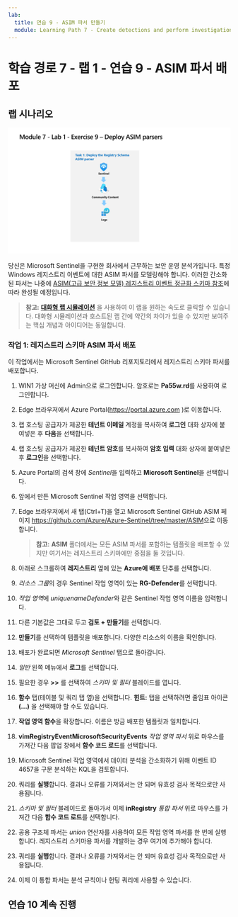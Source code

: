 ```yaml
---
lab:
  title: 연습 9 - ASIM 파서 만들기
  module: Learning Path 7 - Create detections and perform investigations using Microsoft Sentinel
---
```


# 학습 경로 7 - 랩 1 - 연습 9 - ASIM 파서 배포

## 랩 시나리오

![랩 개요입니다.](../Media/SC-200-Lab_Diagrams_Mod7_L1_Ex9.png)

당신은 Microsoft Sentinel을 구현한 회사에서 근무하는 보안 운영 분석가입니다. 특정 Windows 레지스트리 이벤트에 대한 ASIM 파서를 모델링해야 합니다. 이러한 간소화된 파서는 나중에 [ASIM(고급 보안 정보 모델) 레지스트리 이벤트 정규화 스키마 참조](https://docs.microsoft.com/en-us/azure/sentinel/registry-event-normalization-schema)에 따라 완성될 예정입니다.

>**참고:** **[대화형 랩 시뮬레이션](https://mslabs.cloudguides.com/guides/SC-200%20Lab%20Simulation%20-%20Create%20Advanced%20Security%20Information%20Model%20Parsers)** 을 사용하여 이 랩을 원하는 속도로 클릭할 수 있습니다. 대화형 시뮬레이션과 호스트된 랩 간에 약간의 차이가 있을 수 있지만 보여주는 핵심 개념과 아이디어는 동일합니다. 

### 작업 1: 레지스트리 스키마 ASIM 파서 배포

이 작업에서는 Microsoft Sentinel GitHub 리포지토리에서 레지스트리 스키마 파서를 배포합니다.

1. WIN1 가상 머신에 Admin으로 로그인합니다. 암호로는 **Pa55w.rd**를 사용하여 로그인합니다.  

1. Edge 브라우저에서 Azure Portal(https://portal.azure.com )로 이동합니다.

1. 랩 호스팅 공급자가 제공한 **테넌트 이메일** 계정을 복사하여 **로그인** 대화 상자에 붙여넣은 후 **다음**을 선택합니다.

1. 랩 호스팅 공급자가 제공한 **테넌트 암호**를 복사하여 **암호 입력** 대화 상자에 붙여넣은 후 **로그인**을 선택합니다.

1. Azure Portal의 검색 창에 *Sentinel*을 입력하고 **Microsoft Sentinel**을 선택합니다.

1. 앞에서 만든 Microsoft Sentinel 작업 영역을 선택합니다.

1. Edge 브라우저에서 새 탭(Ctrl+T)을 열고 Microsoft Sentinel GitHub ASIM 페이지 <https://github.com/Azure/Azure-Sentinel/tree/master/ASIM>으로 이동합니다.

    <!--- 1. On the right pane, select the **Onboard community content** link. This will open a new tab in the Edge Browser for Microsoft Sentinel GitHub content. **Hint:** You might need to scroll right to see the link. Alternatively, follow this link instead: [Microsoft Sentinel on GitHub](https://github.com/Azure/Azure-Sentinel). --->

    >**참고:** **ASIM** 폴더에서는 모든 ASIM 파서를 포함하는 템플릿을 배포할 수 있지만 여기서는 레지스트리 스키마에만 중점을 둘 것입니다.

1. 아래로 스크롤하여 **레지스트리** 옆에 있는 **Azure에 배포** 단추를 선택합니다.

1. *리소스 그룹*의 경우 Sentinel 작업 영역이 있는 **RG-Defender**를 선택합니다.

1. *작업 영역*에 *uniquenameDefender*와 같은 Sentinel 작업 영역 이름을 입력합니다.

1. 다른 기본값은 그대로 두고 **검토 + 만들기**를 선택합니다.

1. **만들기**를 선택하여 템플릿을 배포합니다. 다양한 리소스의 이름을 확인합니다.

1. 배포가 완료되면 *Microsoft Sentinel* 탭으로 돌아갑니다.

1. *일반* 왼쪽 메뉴에서 **로그**를 선택합니다.

1. 필요한 경우 **>>** 를 선택하여 *스키마 및 필터* 블레이드를 엽니다.

1. **함수** 탭(테이블 및 쿼리 탭 옆)을 선택합니다. **힌트:** 탭을 선택하려면 줄임표 아이콘 **(...)** 을 선택해야 할 수도 있습니다.

1. **작업 영역 함수**을 확장합니다. 이름은 방금 배포한 템플릿과 일치합니다.

1. **vimRegistryEventMicrosoftSecurityEvents** *작업 영역 파서* 위로 마우스를 가져간 다음 팝업 창에서 **함수 코드 로드**를 선택합니다.

1. Microsoft Sentinel 작업 영역에서 데이터 분석을 간소화하기 위해 이벤트 ID 4657을 구문 분석하는 KQL을 검토합니다.

1. 쿼리를 **실행**합니다. 결과나 오류를 가져와서는 안 되며 유효성 검사 목적으로만 사용됩니다.

1. *스키마 및 필터* 블레이드로 돌아가서 이제 **inRegistry** *통합 파서* 위로 마우스를 가져간 다음 **함수 코드 로드**를 선택합니다.

1. 공용 구조체 파서는 *union* 연산자를 사용하여 모든 작업 영역 파서를 한 번에 실행합니다. 레지스트리 스키마용 파서를 개발하는 경우 여기에 추가해야 합니다.

1. 쿼리를 **실행**합니다. 결과나 오류를 가져와서는 안 되며 유효성 검사 목적으로만 사용됩니다.

1. 이제 이 통합 파서는 분석 규칙이나 헌팅 쿼리에 사용할 수 있습니다.

## 연습 10 계속 진행